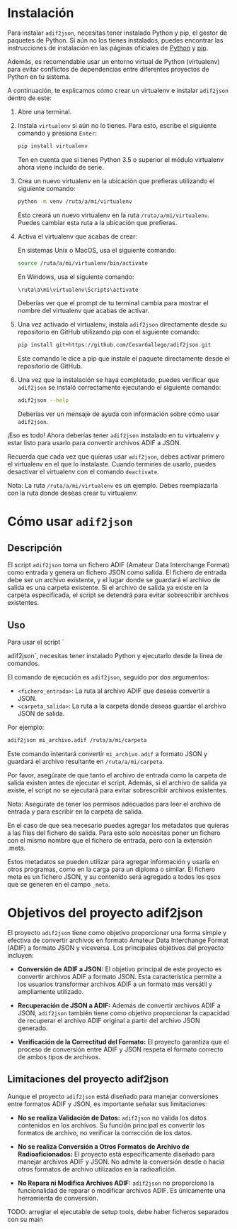 # Instalación

Para instalar `adif2json`, necesitas tener instalado Python y pip, el gestor de paquetes de Python. Si aún no los tienes instalados, puedes encontrar las instrucciones de instalación en las páginas oficiales de [Python](https://www.python.org/) y [pip](https://pip.pypa.io/en/stable/installing/).

Además, es recomendable usar un entorno virtual de Python (virtualenv) para evitar conflictos de dependencias entre diferentes proyectos de Python en tu sistema.

A continuación, te explicamos cómo crear un virtualenv e instalar `adif2json` dentro de este:

1. Abre una terminal.

2. Instala `virtualenv` si aún no lo tienes. Para esto, escribe el siguiente comando y presiona `Enter`:

    ```bash
    pip install virtualenv
    ```

   Ten en cuenta que si tienes Python 3.5 o superior el módulo virtualenv ahora viene incluido de serie.
   
3. Crea un nuevo virtualenv en la ubicación que prefieras utilizando el siguiente comando:

    ```bash
    python -m venv /ruta/a/mi/virtualenv
    ```

    Esto creará un nuevo virtualenv en la ruta `/ruta/a/mi/virtualenv`. Puedes cambiar esta ruta a la ubicación que prefieras.

4. Activa el virtualenv que acabas de crear:

    En sistemas Unix o MacOS, usa el siguiente comando:

    ```bash
    source /ruta/a/mi/virtualenv/bin/activate
    ```

    En Windows, usa el siguiente comando:

    ```bash
    \ruta\a\mi\virtualenv\Scripts\activate
    ```

    Deberías ver que el prompt de tu terminal cambia para mostrar el nombre del virtualenv que acabas de activar.

5. Una vez activado el virtualenv, instala `adif2json` directamente desde su repositorio en GitHub utilizando pip con el siguiente comando:

    ```bash
    pip install git+https://github.com/CesarGallego/adif2json.git
    ```

    Este comando le dice a pip que instale el paquete directamente desde el repositorio de GitHub.

6. Una vez que la instalación se haya completado, puedes verificar que `adif2json` se instaló correctamente ejecutando el siguiente comando:

    ```bash
    adif2json --help
    ```

    Deberías ver un mensaje de ayuda con información sobre cómo usar `adif2json`.

¡Eso es todo! Ahora deberías tener `adif2json` instalado en tu virtualenv y estar listo para usarlo para convertir archivos ADIF a JSON.

Recuerda que cada vez que quieras usar `adif2json`, debes activar primero el virtualenv en el que lo instalaste. Cuando termines de usarlo, puedes desactivar el virtualenv con el comando `deactivate`.

Nota: La ruta `/ruta/a/mi/virtualenv` es un ejemplo. Debes reemplazarla con la ruta donde deseas crear tu virtualenv.

# Cómo usar `adif2json`

## Descripción

El script `adif2json` toma un fichero ADIF (Amateur Data Interchange Format) como entrada y genera un fichero JSON como salida. El fichero de entrada debe ser un archivo existente, y el lugar donde se guardará el archivo de salida es una carpeta existente. Si el archivo de salida ya existe en la carpeta especificada, el script se detendrá para evitar sobrescribir archivos existentes.

## Uso

Para usar el script `

adif2json`, necesitas tener instalado Python y ejecutarlo desde la línea de comandos.

El comando de ejecución es `adif2json`, seguido por dos argumentos:

- `<fichero_entrada>`: La ruta al archivo ADIF que deseas convertir a JSON.
- `<carpeta_salida>`: La ruta a la carpeta donde deseas guardar el archivo JSON de salida.

Por ejemplo:

```bash
adif2json mi_archivo.adif /ruta/a/mi/carpeta
```

Este comando intentará convertir `mi_archivo.adif` a formato JSON y guardará el archivo resultante en `/ruta/a/mi/carpeta`.

Por favor, asegúrate de que tanto el archivo de entrada como la carpeta de salida existen antes de ejecutar el script. Además, si el archivo de salida ya existe, el script no se ejecutará para evitar sobrescribir archivos existentes.

Nota: Asegúrate de tener los permisos adecuados para leer el archivo de entrada y para escribir en la carpeta de salida.

En el caso de que sea necesario puedes agregar los metadatos que quieras a las filas del fichero de salida. Para esto solo necesitas poner un fichero con el mismo nombre que el fichero de entrada, pero con la extensión .meta.

Estos metadatos se pueden utilizar para agregar información y usarla en otros programas, como en la carga para un diploma o similar. El fichero meta es un fichero JSON, y su contenido será agregado a todos los qsos que se generen en el campo `_meta`.

# Objetivos del proyecto adif2json

El proyecto `adif2json` tiene como objetivo proporcionar una forma simple y efectiva de convertir archivos en formato Amateur Data Interchange Format (ADIF) a formato JSON y viceversa. Los principales objetivos del proyecto incluyen:

- **Conversión de ADIF a JSON:** El objetivo principal de este proyecto es convertir archivos ADIF a formato JSON. Esta característica permite a los usuarios transformar archivos ADIF a un formato más versátil y ampliamente utilizado.

- **Recuperación de JSON a ADIF:** Además de convertir archivos ADIF a JSON, `adif2json` también tiene como objetivo proporcionar la capacidad de recuperar el archivo ADIF original a partir del archivo JSON generado.

- **Verificación de la Correctitud del Formato:** El proyecto garantiza que el proceso de conversión entre ADIF y JSON respeta el formato correcto de ambos tipos de archivos.

## Limitaciones del proyecto adif2json

Aunque el proyecto `adif2json` está diseñado para manejar conversiones entre formatos ADIF y JSON, es importante señalar sus limitaciones:

- **No se realiza Validación de Datos:** `adif2json` no valida los datos contenidos en los archivos. Su función principal es convertir los formatos de archivo, no verificar la corrección de los datos.

- **No se realiza Conversión a Otros Formatos de Archivo de Radioaficionados:** El proyecto está específicamente diseñado para manejar archivos ADIF y JSON. No admite la conversión desde o hacia otros formatos de archivo utilizados en la radioafición.

- **No Repara ni Modifica Archivos ADIF:** `adif2json` no proporciona la funcionalidad de reparar o modificar archivos ADIF. Es únicamente una herramienta de conversión.


TODO: arreglar el ejecutable de setup tools, debe haber ficheros separados con su main
